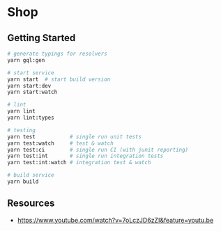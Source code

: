 # Shop

## Getting Started

```bash
# generate typings for resolvers
yarn gql:gen

# start service
yarn start  # start build version
yarn start:dev
yarn start:watch

# lint
yarn lint
yarn lint:types

# testing
yarn test           # single run unit tests
yarn test:watch     # test & watch
yarn test:ci        # single run CI (with junit reporting)
yarn test:int       # single run integration tests
yarn test:int:watch # integration test & watch

# build service
yarn build
```

## Resources

- https://www.youtube.com/watch?v=7oLczJD6zZI&feature=youtu.be
